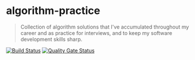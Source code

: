 # algorithm-practice
> Collection of algorithm solutions that I've accumulated throughout my career and as practice for interviews, and to keep my software development skills sharp.

[![Build Status](https://travis-ci.com/joquijada/algorithm-practice.svg?branch=master)](https://travis-ci.com/joquijada/algorithm-practice)
[![Quality Gate Status](https://sonarcloud.io/api/project_badges/measure?project=com.exsoinn.practice.algorithm%3Aalgorithm-practice&metric=alert_status)](https://sonarcloud.io/dashboard?id=com.exsoinn.practice.algorithm%3Aalgorithm-practice)
